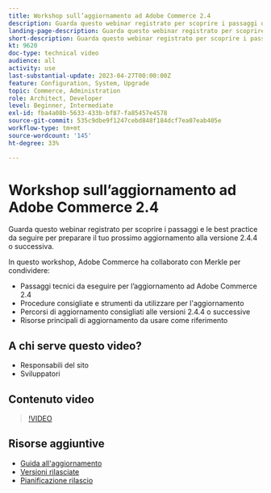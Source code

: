```yaml
---
title: Workshop sull’aggiornamento ad Adobe Commerce 2.4
description: Guarda questo webinar registrato per scoprire i passaggi dell’aggiornamento di Adobe Commerce e le best practice per le versioni 2.4.4 e successive.
landing-page-description: Guarda questo webinar registrato per scoprire i passaggi e le best practice per l’aggiornamento ad Adobe Commerce 2.4.
short-description: Guarda questo webinar registrato per scoprire i passaggi e le best practice per l’aggiornamento ad Adobe Commerce 2.4.
kt: 9620
doc-type: technical video
audience: all
activity: use
last-substantial-update: 2023-04-27T00:00:00Z
feature: Configuration, System, Upgrade
topic: Commerce, Administration
role: Architect, Developer
level: Beginner, Intermediate
exl-id: fba4a08b-5633-433b-bf87-fa85457e4578
source-git-commit: 535c9dbe9f1247cebd848f184dcf7ea07eab405e
workflow-type: tm+mt
source-wordcount: '145'
ht-degree: 33%

---
```


# Workshop sull’aggiornamento ad Adobe Commerce 2.4

Guarda questo webinar registrato per scoprire i passaggi e le best practice da seguire per preparare il tuo prossimo aggiornamento alla versione 2.4.4 o successiva.

In questo workshop, Adobe Commerce ha collaborato con Merkle per condividere:

- Passaggi tecnici da eseguire per l’aggiornamento ad Adobe Commerce 2.4
- Procedure consigliate e strumenti da utilizzare per l&#39;aggiornamento
- Percorsi di aggiornamento consigliati alle versioni 2.4.4 o successive
- Risorse principali di aggiornamento da usare come riferimento

## A chi serve questo video?

- Responsabili del sito
- Sviluppatori

## Contenuto video

>[!VIDEO](https://video.tv.adobe.com/v/340038?quality=12&learn=on)

## Risorse aggiuntive

- [Guida all&#39;aggiornamento](https://experienceleague.adobe.com/docs/commerce-operations/upgrade-guide/overview.html?lang=it)
- [Versioni rilasciate](https://experienceleague.adobe.com/docs/commerce-operations/release/versions.html?lang=it)
- [Pianificazione rilascio](https://experienceleague.adobe.com/docs/commerce-operations/release/planning/schedule.html?lang=it)
